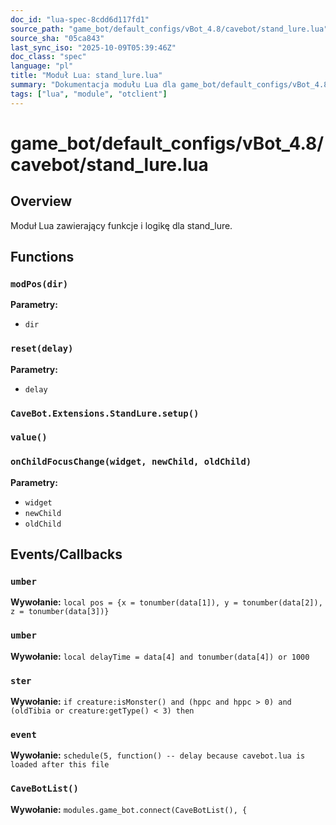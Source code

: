 ```yaml
---
doc_id: "lua-spec-8cdd6d117fd1"
source_path: "game_bot/default_configs/vBot_4.8/cavebot/stand_lure.lua"
source_sha: "05ca843"
last_sync_iso: "2025-10-09T05:39:46Z"
doc_class: "spec"
language: "pl"
title: "Moduł Lua: stand_lure.lua"
summary: "Dokumentacja modułu Lua dla game_bot/default_configs/vBot_4.8/cavebot/stand_lure.lua"
tags: ["lua", "module", "otclient"]
---
```


# game_bot/default_configs/vBot_4.8/cavebot/stand_lure.lua

## Overview

Moduł Lua zawierający funkcje i logikę dla stand_lure.

## Functions

### `modPos(dir)`

**Parametry:**

- `dir`

### `reset(delay)`

**Parametry:**

- `delay`

### `CaveBot.Extensions.StandLure.setup()`

### `value()`

### `onChildFocusChange(widget, newChild, oldChild)`

**Parametry:**

- `widget`
- `newChild`
- `oldChild`

## Events/Callbacks

### `umber`

**Wywołanie:** `local pos = {x = tonumber(data[1]), y = tonumber(data[2]), z = tonumber(data[3])}`

### `umber`

**Wywołanie:** `local delayTime = data[4] and tonumber(data[4]) or 1000`

### `ster`

**Wywołanie:** `if creature:isMonster() and (hppc and hppc > 0) and (oldTibia or creature:getType() < 3) then`

### `event`

**Wywołanie:** `schedule(5, function() -- delay because cavebot.lua is loaded after this file`

### `CaveBotList()`

**Wywołanie:** `modules.game_bot.connect(CaveBotList(), {`
